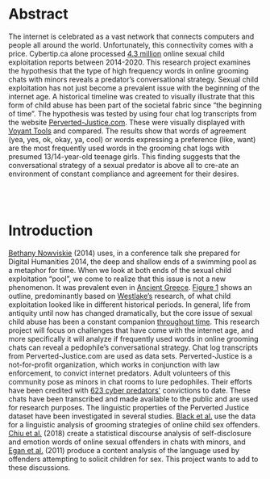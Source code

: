 # Abstract

The internet is celebrated as a vast network that connects computers and people all around the world. Unfortunately, this connectivity comes with a price. Cybertip.ca alone processed [4.3 million](https://www.canada.ca/en/public-safety-canada/campaigns/online-child-sexual-exploitation/infographic-online-child-sexual-exploitation.html) online sexual child exploitation reports between 
2014-2020. This research project examines the hypothesis that the type of high frequency words in online grooming chats with minors reveals a predator’s conversational strategy. Sexual child exploitation has not just become a prevalent issue with the beginning of the internet age. A historical timeline was created to visually illustrate that this form of child abuse has been part of the societal fabric since “the beginning of time”. The hypothesis was tested by using four chat log transcripts from the website [Perverted-Justice.com](http://www.perverted-justice.com). These were visually displayed with [Voyant Tools](http://voyant-tools.org/) and compared. The results show that words of agreement (yea, yes, ok, okay, ya, cool) or words expressing a preference (like, want) are the
 most frequently used words in the grooming chat logs with presumed 13/14-year-old teenage girls. This finding suggests that the conversational strategy of a sexual predator is above all to cre-ate an environment of constant compliance and agreement for their desires.

<br></br>

# Introduction
[Bethany Nowviskie](https://nowviskie.org/2014/anthropocene/)  (2014) uses, in a conference talk she prepared for Digital Humanities 2014, the deep and shallow ends of a swimming pool as a metaphor for time. When we look at both ends of the sexual child exploitation “pool”, we come to realize that this issue is not a new phenomenon. It was prevalent even in [Ancient Greece](https://doi.org/10.1007/978-3-319-78440-3_52). [Figure 1](https://cdn.knightlab.com/libs/timeline3/latest/embed/index.html?source=13PwFNj2K0MsZOgHJLD6iyPa8Sc1cAz_0u-0_VDSp3-c&font=Default&lang=en&initial_zoom=2&height=650) shows an outline, predominantly based on [Westlake’s](https://doi.org/10.1007/978-3-319-78440-3_52) research, of what child exploitation looked like in different historical periods. In general, life from antiquity until now has changed dramatically, but the core issue of sexual child abuse has been a constant companion [throughout time](https://cdn.knightlab.com/libs/timeline3/latest/embed/index.html?source=13PwFNj2K0MsZOgHJLD6iyPa8Sc1cAz_0u-0_VDSp3-c&font=Default&lang=en&initial_zoom=2&height=650). This research project will focus on challenges that have come with the internet age, and more specifically it will analyze if frequently used words in online grooming chats can reveal a pedophile’s conversational strategy. Chat log transcripts from Perverted-Justice.com are used as data sets. Perverted-Justice is a not-for-profit organization, which works in conjunction with law enforcement, to convict internet predators. Adult volunteers of this community pose as minors in chat rooms to lure pedophiles. Their efforts have been credited with [623 cyber predators'](http://www.perverted-justice.com) convictions to date. These chats have been transcribed and made available to the public and are used for research purposes. The linguistic properties of the Perverted Justice dataset have been investigated in several studies.  [Black et al.](https://pubmed.ncbi.nlm.nih.gov/25613089/) use the data for a linguistic analysis of grooming strategies of online child sex offenders. [Chiu et al.](https://psycnet.apa.org/record/2018-29667-013) (2018) create a statistical discourse analysis of self-disclosure and emotion words of online sexual offenders in chats with minors, and [Egan et al.](https://www.researchgate.net/publication/47867576_Perverted_Justice_A_Content_Analysis_of_the_Language_Used_by_Offenders_Detected_Attempting_to_Solicit_Children_for_Sex) (2011) produce a content analysis of the language used by offenders attempting to solicit children for sex. This project wants to add to these discussions.